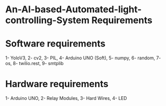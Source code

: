 # An-AI-based-Automated-light-controlling-System Requirements

# Software requirements
1- YoloV3,
2- cv2,
3- PIL,
4- Arduino UNO (Soft),
5- numpy,
6- random,
7- os,
8- twilio.rest,
9- smtplib

# Hardware requirements
1- Arduino UNO,
2- Relay Modules,
3- Hard Wires,
4- LED
